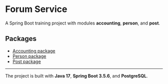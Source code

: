 # Forum Service

A Spring Boot training project with modules **accounting**, **person**, and **post**.

## Packages

- [Accounting package](src/main/java/cohort_65/java/forumservice/accounting)
- [Person package](src/main/java/cohort_65/java/forumservice/person)
- [Post package](src/main/java/cohort_65/java/forumservice/post)

---
The project is built with **Java 17**, **Spring Boot 3.5.6**, and **PostgreSQL**.
